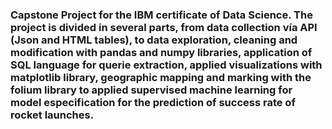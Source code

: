 ### Capstone Project for the IBM certificate of Data Science. The project is divided in several parts, from data collection vía API (Json and HTML tables), to data exploration, cleaning and modification with pandas and numpy libraries, application of SQL language for querie extraction, applied visualizations with matplotlib library, geographic mapping and marking with the folium library to applied supervised machine learning for model especification for the prediction of success rate of rocket launches.
